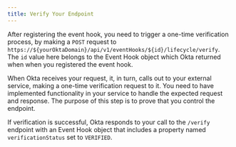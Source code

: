```yaml
---
title: Verify Your Endpoint
---
```


After registering the event hook, you need to trigger a one-time verification process, by making a `POST` request to `https://${yourOktaDomain}/api/v1/eventHooks/${id}/lifecycle/verify`. The `id` value here belongs to the Event Hook object which Okta returned when when you registered the event hook.

When Okta receives your request, it, in turn, calls out to your external service, making a one-time verification request to it. You need to have implemented functionality in your service to handle the expected request and response. The purpose of this step is to prove that you control the endpoint. 

If verification is successful, Okta responds to your call to the `/verify` endpoint with an Event Hook object that includes a property named `verificationStatus` set to `VERIFIED`.

<NextSectionLink/>

